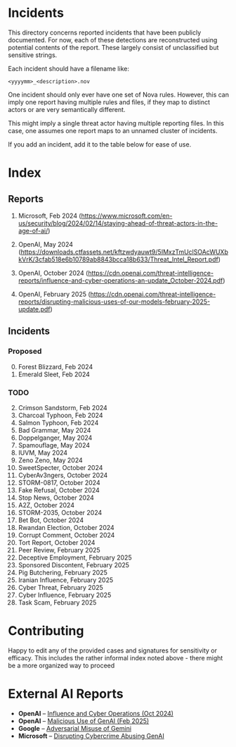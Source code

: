 # Incidents

This directory concerns reported incidents that have been publicly documented. For now, each of these detections are reconstructed using potential contents of the report. These largely consist of unclassified but sensitive strings.

Each incident should have a filename like:

`<yyyymm>_<description>.nov` 

One incident should only ever have one set of Nova rules. However, this can imply one report having multiple rules and files, if they map to distinct actors or are very semantically different. 

This might imply a single threat actor having multiple reporting files. In this case, one assumes one report maps to an unnamed cluster of incidents.

If you add an incident, add it to the table below for ease of use. 

# Index

## Reports

1. Microsoft, Feb 2024 (https://www.microsoft.com/en-us/security/blog/2024/02/14/staying-ahead-of-threat-actors-in-the-age-of-ai/)

2. OpenAI, May 2024 (https://downloads.ctfassets.net/kftzwdyauwt9/5IMxzTmUclSOAcWUXbkVrK/3cfab518e6b10789ab8843bcca18b633/Threat_Intel_Report.pdf)

3. OpenAI, October 2024 (https://cdn.openai.com/threat-intelligence-reports/influence-and-cyber-operations-an-update_October-2024.pdf)

4. OpenAI, February 2025 (https://cdn.openai.com/threat-intelligence-reports/disrupting-malicious-uses-of-our-models-february-2025-update.pdf)

## Incidents


### Proposed

0. Forest Blizzard, Feb 2024
1. Emerald Sleet, Feb 2024


### TODO

2. Crimson Sandstorm, Feb 2024
3. Charcoal Typhoon, Feb 2024
4. Salmon Typhoon, Feb 2024
5. Bad Grammar, May 2024
6. Doppelganger, May 2024
7. Spamouflage, May 2024
8. IUVM, May 2024
9. Zeno Zeno, May 2024
10. SweetSpecter, October 2024
11. CyberAv3ngers, October 2024
12. STORM-0817, October 2024
13. Fake Refusal, October 2024
14. Stop News, October 2024
15. A2Z, October 2024
16. STORM-2035, October 2024
17. Bet Bot, October 2024
18. Rwandan Election, October 2024
19. Corrupt Comment, October 2024
20. Tort Report, October 2024
21. Peer Review, February 2025
22. Deceptive Employment, February 2025
23. Sponsored Discontent, February 2025
24. Pig Butchering, February 2025
25. Iranian Influence, February 2025
26. Cyber Threat, February 2025
27. Cyber Influence, February 2025
28. Task Scam, February 2025

# Contributing

Happy to edit any of the provided cases and signatures for sensitivity or efficacy. This includes the rather informal index noted above - there might be a more organized way to proceed


# External AI Reports
- **OpenAI** – [Influence and Cyber Operations (Oct 2024)](https://cdn.openai.com/threat-intelligence-reports/influence-and-cyber-operations-an-update_October-2024.pdf)
- **OpenAI** – [Malicious Use of GenAI (Feb 2025)](https://cdn.openai.com/threat-intelligence-reports/disrupting-malicious-uses-of-our-models-february-2025-update.pdf)
- **Google** – [Adversarial Misuse of Gemini](https://cloud.google.com/blog/topics/threat-intelligence/adversarial-misuse-generative-ai?hl=en)
- **Microsoft** – [Disrupting Cybercrime Abusing GenAI](https://blogs.microsoft.com/on-the-issues/2025/02/27/disrupting-cybercrime-abusing-gen-ai/)
